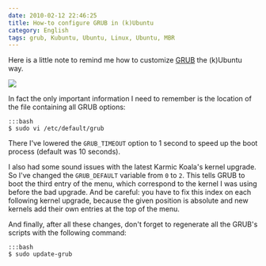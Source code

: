 ```yaml
---
date: 2010-02-12 22:46:25
title: How-to configure GRUB in (k)Ubuntu
category: English
tags: grub, Kubuntu, Ubuntu, Linux, Ubuntu, MBR
---
```


Here is a little note to remind me how to customize [GRUB](http://www.gnu.org/software/grub/) the (k)Ubuntu way.

![](/uploads/2010/grub-kubuntu-custom-menu.jpg)

In fact the only important information I need to remember is the location of the file containing all GRUB options:

    :::bash
    $ sudo vi /etc/default/grub

There I've lowered the `GRUB_TIMEOUT` option to 1 second to speed up the boot process (default was 10 seconds).

I also had some sound issues with the latest Karmic Koala's kernel upgrade. So I've changed the `GRUB_DEFAULT` variable from `0` to `2`. This tells GRUB to boot the third entry of the menu, which correspond to the kernel I was using before the bad upgrade. And be careful: you have to fix this index on each following kernel upgrade, because the given position is absolute and new kernels add their own entries at the top of the menu.

And finally, after all these changes, don't forget to regenerate all the GRUB's scripts with the following command:

    :::bash
    $ sudo update-grub

